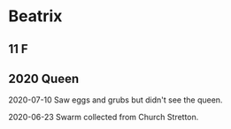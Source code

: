 # Beatrix
## 11 F
## 2020 Queen

2020-07-10 Saw eggs and grubs but didn't see the queen. 

2020-06-23 Swarm collected from Church Stretton.
